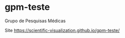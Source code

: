 # gpm-teste
Grupo de Pesquisas Médicas

Site 
https://scientific-visualization.github.io/gpm-teste/

